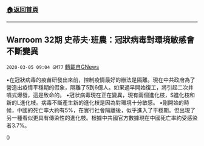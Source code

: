 ###  [:house:返回首頁](https://github.com/ourhimalayas/txt)
---

## Warroom 32期 史蒂夫·班農：冠狀病毒對環境敏感會不斷變異
`2020-03-05 09:04 GM77` [轉載自GNews](https://gnews.org/zh-hant/131575/)

•在冠狀病毒的疫苗研發出來前，控制疫情最好的辦法是隔離。現在中共政府為了營造出疫情平穩期的假象，隔離了5到6億人。如果過早開始復工，將引起二次井噴式爆發，這是致命的。
•冠狀病毒現在正在變異，現有兩個進化枝，S進化枝和新的L進化枝。病毒不斷產生新的進化枝是因為對環境十分敏感。
•剛開始的時候，中國的死亡率大約有5%，在實行社會隔離後，似乎進入了平穩期。但出現了另一種看似更具有傳染性的進化枝。根據中共國官方數據現在中國死亡率約受感染者3.7%。

0

